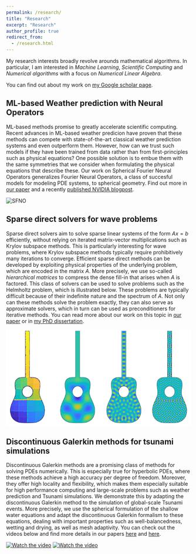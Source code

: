 ```yaml
---
permalink: /research/
title: "Research"
excerpt: "Research"
author_profile: true
redirect_from: 
  - /research.html
---
```


My research interests broadly revolve arounds mathematical algorithms. In particular, I am interested in *Machine Learning*, *Scientific Computing* and *Numerical algorithms* with a focus on *Numerical Linear Algebra*.

You can find out about my work on [my Google scholar page]().

## ML-based Weather prediction with Neural Operators

ML-based methods promise to greatly accelerate scientific computing. Recent advances in ML-based weather predicion have proven that these methods can compete with state-of-the-art classical weather prediction systems and even outperform them. However, how can we trust such models if they have been trained from data rather than from first-principles such as physical equations? One possible solution is to embue them with the same symmetries that we consider when formulating the physical equations that describe these. Our work on Spherical Fourier Neural Operators generalizes Fourier Neural Operators, a class of succesful models for modeling PDE systems, to spherical geometry. Find out more in [our paper](https://arxiv.org/abs/2306.03838) and a recently [published NVIDIA blogpost](https://developer.nvidia.com/blog/modeling-earths-atmosphere-with-spherical-fourier-neural-operators/).

![SFNO](https://developer-blogs.nvidia.com/wp-content/uploads/2023/07/figure_1.11-2.gif)


## Sparse direct solvers for wave problems

Sparse direct solvers aim to solve sparse linear systems of the form $A x = b$ efficiently, without relying on iterated matrix-vector multiplications such as Krylov subspace methods. This is particularly interesting for wave problems, where Krylov subspace methods typically require prohibitively many iterations to converge. Efficient sparse direct methods can be developed by exploiting physical properties of the underlying problem, which are encoded in the matrix $A$. More precisely, we use so-called *hierarchical matrices* to compress the dense fill-in that arises when $A$ is factored. This class of solvers can be used to solve problems such as the Helmholtz problem, which is illustrated below. These problems are typically difficult because of their indefinite nature and the spectrum of $A$. Not only can these methods solve the problem exactly, they can also serve as approximate solvers, which in turn can be used as preconditioners for iterative methods. You can read more about our work on this topic in [our paper](https://infoscience.epfl.ch/record/279971?ln=en) or in [my PhD dissertation](https://infoscience.epfl.ch/record/288711/files/EPFL_TH8641.pdf).


![Helmholtz solutions on a guitar](/files/guitars_hprecon.png)

## Discontinuous Galerkin methods for tsunami simulations

Discontinuous Galerkin methods are a promising class of methods for solving PDEs numerically. This is especially true for hyperbolic PDEs, where these methods achieve a high accuracy per degree of freedom. Moreover, they offer high locality and flexibility, which makes them especially suitable for high performance computing and large-scale problems such as weather prediction and Tsunami simulations. We demonstrate this by adapting the discontinuous Galerkin method to the simulation of global-scale Tsunami events. More precisely, we use the spherical formulation of the shallow water equations and adapt the discontinuous Galerkin formalism to these equations, dealing with important properties such as well-balancedness, wetting and drying, as well as mesh adaptivity. You can check out the videos below and find more details in our papers [here](https://infoscience.epfl.ch/record/232449?ln=en) and [here](https://doi.org/10.1016/j.ocemod.2019.101429).

[![Watch the video](https://bonevbs.github.io/files/amr_showcase_prev.png)](/files/amr_showcase.mp4) 
[![Watch the video](https://bonevbs.github.io/files/tohoku_prev.png)](/files/tohoku.mp4)

<!-- ### Machine learning for fluid simulations

Machine learning methods have been succesfully applied in computer vision, natural language processing and many other applications. Recently, machine learning approaches have started to show up in many scientific computing applications. In this project, we approached the problem of dimensionality reduction of fluid phenomena using neural networks. The central goal in this setting is to infer the result of a new fluid simulation, corresponding to a new set of parameters, given some reference simulations and parameters, without running the actual simulation, which is too costly. To do so, we model the outcome of the fluid simulation by using a deformation field, which distorts the reference solution into the new solution. These distortion fields are then modelled using neural networks. You can read more about our work in [our paper](https://openreview.net/pdf?id=HyeGBj09Fm).

[![Check out the video](http://img.youtube.com/vi/O8hvg0-buLE/0.jpg)](http://www.youtube.com/watch?v=O8hvg0-buLE)   -->
